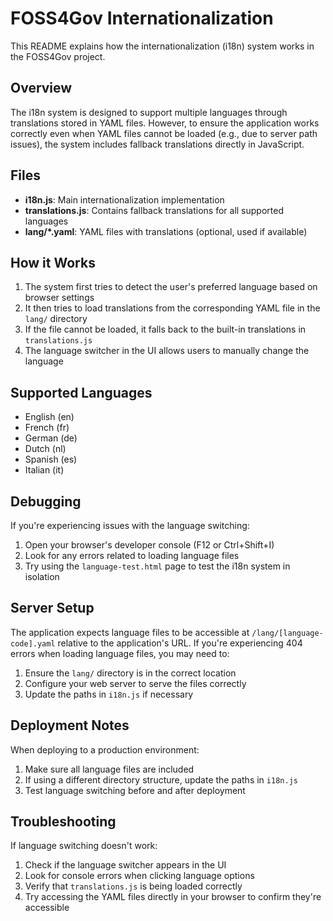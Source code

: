 # FOSS4Gov Internationalization

This README explains how the internationalization (i18n) system works in the FOSS4Gov project.

## Overview

The i18n system is designed to support multiple languages through translations stored in YAML files. However, to ensure the application works correctly even when YAML files cannot be loaded (e.g., due to server path issues), the system includes fallback translations directly in JavaScript.

## Files

- **i18n.js**: Main internationalization implementation
- **translations.js**: Contains fallback translations for all supported languages
- **lang/*.yaml**: YAML files with translations (optional, used if available)

## How it Works

1. The system first tries to detect the user's preferred language based on browser settings
2. It then tries to load translations from the corresponding YAML file in the `lang/` directory
3. If the file cannot be loaded, it falls back to the built-in translations in `translations.js`
4. The language switcher in the UI allows users to manually change the language

## Supported Languages

- English (en)
- French (fr)
- German (de)
- Dutch (nl)
- Spanish (es)
- Italian (it)

## Debugging

If you're experiencing issues with the language switching:

1. Open your browser's developer console (F12 or Ctrl+Shift+I)
2. Look for any errors related to loading language files
3. Try using the `language-test.html` page to test the i18n system in isolation

## Server Setup

The application expects language files to be accessible at `/lang/[language-code].yaml` relative to the application's URL. If you're experiencing 404 errors when loading language files, you may need to:

1. Ensure the `lang/` directory is in the correct location
2. Configure your web server to serve the files correctly
3. Update the paths in `i18n.js` if necessary

## Deployment Notes

When deploying to a production environment:

1. Make sure all language files are included
2. If using a different directory structure, update the paths in `i18n.js`
3. Test language switching before and after deployment

## Troubleshooting

If language switching doesn't work:

1. Check if the language switcher appears in the UI
2. Look for console errors when clicking language options
3. Verify that `translations.js` is being loaded correctly
4. Try accessing the YAML files directly in your browser to confirm they're accessible